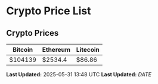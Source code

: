 # Crypto Price List

## Crypto Prices
| Bitcoin | Ethereum | Litecoin |
| ------- | -------- | -------- |
| $104139 | $2534.4 | $86.86 |
**Last Updated:** 2025-05-31 13:48 UTC
**Last Updated:** $DATE$
